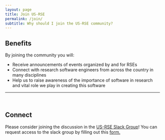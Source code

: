 ```yaml
---
layout: page
title: Join US-RSE
permalink: /join/
subtitle: Why should I join the US-RSE community?
---
```


## Benefits

By joining the community you will:

* Receive announcements of events organized by and for RSEs
* Connect with research software engineers from across the country in many disciplines
* Help us to raise awareness of the importance of software in research and vital role we play in creating this software

<hr>
<br>

## Connect

Please consider joining the discussion in
the [US-RSE Slack Group](https://usrse.slack.com)! You can request access to the slack group by filling out
this <A href="https://docs.google.com/forms/d/e/1FAIpQLScBQ6AYpYYK2wL21egcaVvH0ZEvtShU-0s-XbqnY3okUsyIZw/viewform">form.</A>
